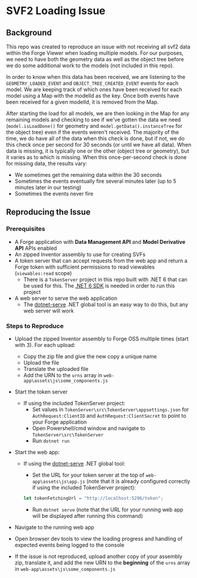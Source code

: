 # SVF2 Loading Issue

## Background

This repo was created to reproduce an issue with not receiving all svf2 data within the Forge Viewer when loading multiple models. For our purposes, we need to have both the geometry data as well as the object tree before we do some additional work to the models (not included in this repo).

In order to know when this data has been received, we are listening to the `GEOMETRY_LOADED_EVENT` and `OBJECT_TREE_CREATED_EVENT` events for each model. We are keeping track of which ones have been received for each model using a Map with the modelId as the key. Once both events have been received for a given modelId, it is removed from the Map.

After starting the load for all models, we are then looking in the Map for any remaining models and checking to see if we've gotten the data we need (`model.isLoadDone()` for geometry and `model.getData().instanceTree` for the object tree) even if the events weren't received. The majority of the time, we do have all of the data when this check is done, but if not, we do this check once per second for 30 seconds (or until we have all data). When data is missing, it is typically one or the other (object tree or geometry), but it varies as to which is missing. When this once-per-second check is done for missing data, the results vary:

* We sometimes get the remaining data within the 30 seconds
* Sometimes the events eventually fire several minutes later (up to 5 minutes later in our testing)
* Sometimes the events never fire

## Reproducing the Issue

### Prerequisites

* A Forge application with **Data Management API** and **Model Derivative API** APIs enabled
* An zipped Inventor assembly to use for creating SVFs
* A token server that can accept requests from the web app and return a Forge token with sufficient permissions to read viewables (`viewables:read` scope)
    * There is a `TokenServer` project in this repo built with .NET 6 that can be used for this. The [.NET 6 SDK](https://dotnet.microsoft.com/en-us/download/dotnet/6.0) is needed in order to run this project
* A web server to serve the web application
    * The [dotnet-serve](https://www.nuget.org/packages/dotnet-serve/) .NET global tool is an easy way to do this, but any web server will work

### Steps to Reproduce

* Upload the zipped Inventor assembly to Forge OSS multiple times (start with 3). For each upload:
    * Copy the zip file and give the new copy a unique name
    * Upload the file
    * Translate the uploaded file
    * Add the URN to the `urns` array in `web-app\assets\js\some_components.js`

* Start the token server
    * If using the included TokenServer project:
        * Set values in `TokenServer\src\TokenServer\appsettings.json` for `AuthRequest:ClientID` and `AuthRequest:ClientSecret` to point to your Forge application
        * Open Powershell/cmd window and navigate to `TokenServer\src\TokenServer`
        * Run `dotnet run`

* Start the web app:
    * If using the [dotnet-serve](https://www.nuget.org/packages/dotnet-serve/) .NET global tool:
        * Set the URL for your token server at the top of `web-app\assets\js\app.js` (note that it is already configured correctly if using the included TokenServer project):

        ```javascript
        let tokenFetchingUrl = "http://localhost:5296/token";
        ```
        
        * Run `dotnet serve` (note that the URL for your running web app will be displayed after running this command)

* Navigate to the running web app
* Open browser dev tools to view the loading progress and handling of expected events being logged to the console
* If the issue is not reproduced, upload another copy of your assembly zip, translate it, and add the new URN to the **beginning** of the `urns` array in `web-app\assets\js\some_components.js`
